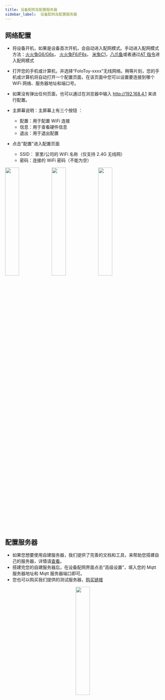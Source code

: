 ```yaml
---
title: 设备配网及配置服务器
sidebar_label:  设备配网及配置服务器
---
```


##  网络配置

- 将设备开机，如果是设备首次开机，会自动进入配网模式。手动进入配网模式方法：[火火兔G6/G6s](../toy-pcb-replacement/alilo-g6.md#如何进入配网模式)， [火火兔F6/F6s](../toy-pcb-replacement/alilo-f6.md#如何进入配网模式)， [米兔C1](../toy-pcb-replacement/mitu-c1.md#如何进入配网模式)，[八爪鱼](../dev-suit/quickstart.md#如何进入配网模式)或者通过[AT 指令](../at-command.mdx#重置-wifi-并进入配网模式)进入配网模式

- 打开您的手机或计算机，并选择“FoloToy-xxxx”无线网络。稍等片刻，您的手机或计算机将自动打开一个配置页面，在该页面中您可以设置要连接到哪个 WiFi 网络、服务器地址和端口号。

- 如果没有弹出任何页面，也可以通过在浏览器中输入 http://192.168.4.1 来进行配置。

- 主屏幕说明：主屏幕上有三个按钮 ：

  - 配置：用于配置 WiFi 连接
  - 信息：用于查看硬件信息
  - 退出：用于退出配置

- 点击"配置"进入配置页面

  - SSID： 家里/公司的 WiFi 名称（仅支持 2.4G 无线网）
  - 密码：连接的 WiFi 密码（不能为空）

<img width="30%" src="https://github.com/FoloToy/folotoy-doc/assets/41461127/a5716e99-c5c9-4ff1-8da8-acbfb6ed664e" /><img width="30%" src="https://github.com/FoloToy/folotoy-doc/assets/41461127/2a778703-a976-45dd-beae-30de076bd25a" /><img width="30%" src="https://github.com/FoloToy/folotoy-doc/assets/41461127/3a0def94-a139-4d8a-aa82-4c2f60721faa" />

##  配置服务器

- 如果您想要使用自建服务器，我们提供了完善的文档和工具，来帮助您搭建自己的服务器，详情请[查看](https://docs.folotoy.com/)。
- 搭建完您的自建服务器后，在设备配网界面点击“高级设置”，填入您的 Mqtt 服务器地址和 Mqtt 服务器端口即可。
- 您也可以购买我们提供的测试服务器，[购买链接](https://item.taobao.com/item.htm?ft=t&id=753948021813&spm=a21dvs.23580594.0.0.52de3d0dWo8kQY&skuId=5273699128887)

<center>
  <img
    width="30%"
    src="https://github.com/FoloToy/folotoy-doc/assets/41461127/56dba04d-b13e-4119-bb7e-703ac2e30253"
  />
</center>